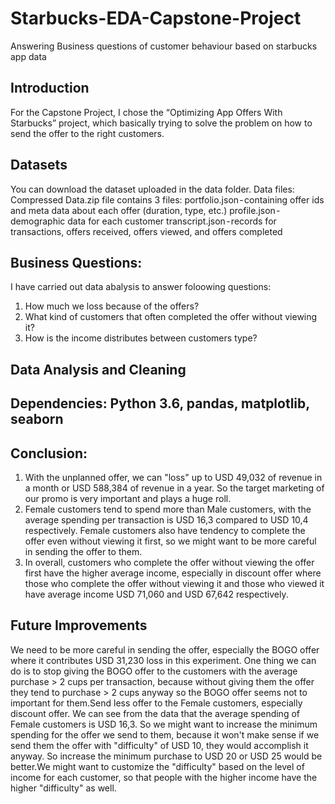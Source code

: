 # Starbucks-EDA-Capstone-Project
Answering Business  questions of customer behaviour based on starbucks app data 

## Introduction
For the Capstone Project, I chose the “Optimizing App Offers With Starbucks” project, which basically trying to solve the problem on 
how to send the offer to the right customers.

## Datasets
You can download the dataset uploaded in the data folder.
Data files: Compressed Data.zip file contains 3 files:
portfolio.json - containing offer ids and meta data about each offer (duration, type, etc.)
profile.json - demographic data for each customer
transcript.json - records for transactions, offers received, offers viewed, and offers completed

## Business Questions:
I have carried out data abalysis to answer foloowing questions:
1. How much we loss because of the offers?
2. What kind of customers that often completed the offer without viewing it?
3. How is the income distributes between customers type?

## Data Analysis and Cleaning 

## Dependencies: Python 3.6, pandas, matplotlib, seaborn

## Conclusion:
1. With the unplanned offer, we can "loss" up to USD 49,032 of revenue in a month or USD 588,384 of revenue in a year. So the target marketing of our promo is 
very important and plays a huge roll.
2. Female customers tend to spend more than Male customers, with the average spending per transaction is USD 16,3 compared to USD 10,4 
respectively. Female customers also have tendency to complete the offer even without viewing it first, so we might want to be more careful in sending the offer to them.
3. In overall, customers who complete the offer without viewing the offer first have the higher average income, especially in discount offer where 
those who complete the offer without viewing it and those who viewed it have average income USD 71,060 and USD 67,642 respectively.

## Future Improvements
We need to be more careful in sending the offer, especially the BOGO offer where it contributes USD 31,230 loss in this experiment. One thing we can do is to 
stop giving the BOGO offer to the customers with the average purchase > 2 cups per transaction, because without giving them the offer they tend 
to purchase > 2 cups anyway so the BOGO offer seems not to important for them.Send less offer to the Female customers, especially discount offer. 
We can see from the data that the average spending of Female customers is USD 16,3. So we might want to increase the minimum spending for the offer we send to them, 
because it won't make sense if we send them the offer with "difficulty" of USD 10, they would accomplish it anyway. So increase the minimum purchase to USD 20 or 
USD 25 would be better.We might want to customize the "difficulty" based on the level of income for each customer, so that people with the higher income have the 
higher "difficulty" as well.



